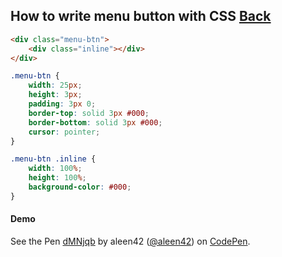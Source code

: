 ## How to write menu button with CSS [Back](./qa.md)

```html
<div class="menu-btn">
    <div class="inline"></div>
</div>
```

```css
.menu-btn {
    width: 25px;
    height: 3px;
    padding: 3px 0;
    border-top: solid 3px #000;
    border-bottom: solid 3px #000;
    cursor: pointer;
}

.menu-btn .inline {
    width: 100%;
    height: 100%;
    background-color: #000;
}
```

#### Demo

<p data-height="266" data-theme-id="21735" data-slug-hash="dMNjqb" data-default-tab="result" data-user="aleen42" class="codepen">See the Pen <a href="http://codepen.io/aleen42/pen/dMNjqb/">dMNjqb</a> by aleen42 (<a href="http://codepen.io/aleen42">@aleen42</a>) on <a href="http://codepen.io">CodePen</a>.</p>
<script async src="//assets.codepen.io/assets/embed/ei.js"></script>
